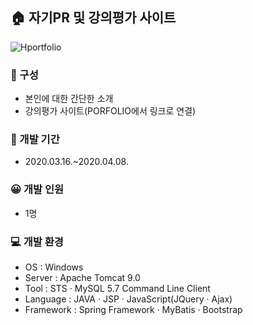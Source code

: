 
## :house: 자기PR 및 강의평가 사이트

![Hportfolio](https://user-images.githubusercontent.com/60491863/80310835-add0f780-8817-11ea-9d10-ab30332c3359.gif)


### :paperclip: 구성
- 본인에 대한 간단한 소개
- 강의평가 사이트(PORFOLIO에서 링크로 연결)

### :date: 개발 기간
- 2020.03.16.~2020.04.08.

### :grinning: 개발 인원
- 1명

### :computer: 개발 환경
- OS : Windows
- Server : Apache Tomcat 9.0
- Tool : STS · MySQL 5.7 Command Line Client
- Language : JAVA · JSP · JavaScript(JQuery · Ajax)
- Framework : Spring Framework · MyBatis · Bootstrap



